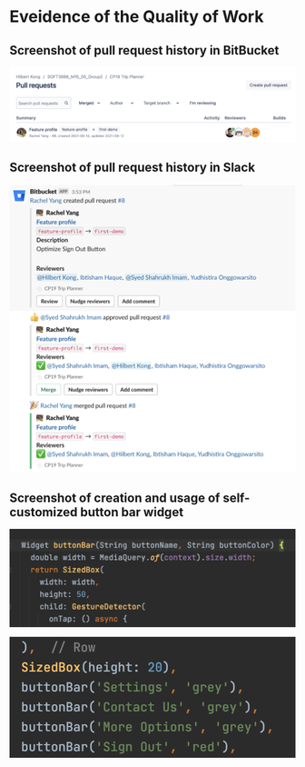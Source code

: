 # **Eveidence of the Quality of Work**

## Screenshot of pull request history in BitBucket

![pull_request_history_bitbucket](https://github.com/RachelYang1999/SOFT3888-Evidence/blob/main/Week5/img/pull_request_history_bitbucket.png)

## Screenshot of pull request history in Slack

![pull_request_history](https://github.com/RachelYang1999/SOFT3888-Evidence/blob/main/Week5/img/pull_request_history_slack.png)

## Screenshot of creation and usage of self-customized button bar widget

![button_bar_function](https://github.com/RachelYang1999/SOFT3888-Evidence/blob/main/Week5/img/button_bar_function.png)

![button_bar_usage](https://github.com/RachelYang1999/SOFT3888-Evidence/blob/main/Week5/img/button_bar_usage.png)
